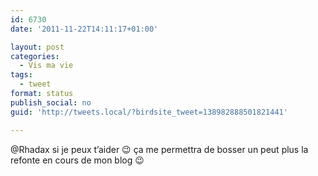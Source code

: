```yaml
---
id: 6730
date: '2011-11-22T14:11:17+01:00'

layout: post
categories:
  - Vis ma vie
tags:
  - tweet
format: status
publish_social: no
guid: 'http://tweets.local/?birdsite_tweet=138982888501821441'

---
```


@Rhadax si je peux t’aider 😉 ça me permettra de bosser un peut plus la refonte en cours de mon blog 😉